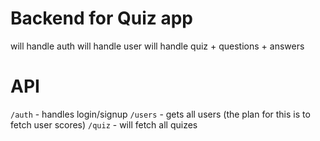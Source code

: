 # Backend for Quiz app

will handle auth 
will handle user 
will handle quiz + questions + answers

# API 

`/auth` - handles login/signup 
`/users`  - gets all users (the plan for this is to fetch user scores)
`/quiz` - will fetch all quizes 

